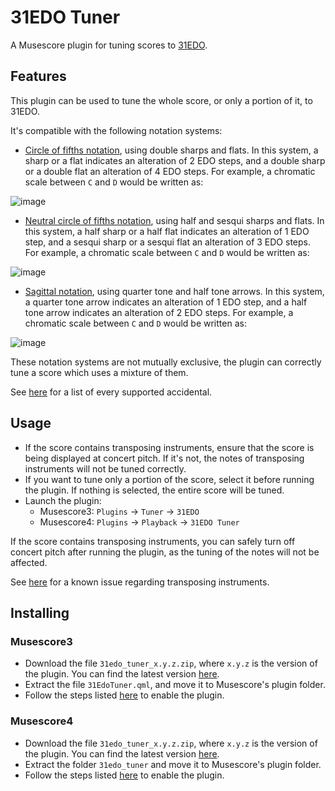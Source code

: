 # 31EDO Tuner
A  Musescore plugin for tuning scores to [31EDO](https://en.xen.wiki/w/31edo).

## Features
This plugin can be used to tune the whole score, or only a portion of it, to 31EDO.

It's compatible with the following notation systems:

- [Circle of fifths notation](https://en.xen.wiki/w/31edo#Notations), using double sharps and flats.  In this system, a sharp or a flat indicates an alteration of 2 EDO steps, and a double sharp or a double flat an alteration of 4 EDO steps.  For example, a chromatic scale between <code>C</code> and <code>D</code> would be written as:

![image](https://github.com/looptailG/musescore-31edo-tuner/assets/99362337/dacd45b3-dc7e-4f1e-8ed3-5fea6f26330c)

- [Neutral circle of fifths notation](https://en.xen.wiki/w/31edo#Notations), using half and sesqui sharps and flats.  In this system, a half sharp or a half flat indicates an alteration of 1 EDO step, and a sesqui sharp or a sesqui flat an alteration of 3 EDO steps.  For example, a chromatic scale between <code>C</code> and <code>D</code> would be written as:

![image](https://github.com/looptailG/musescore-31edo-tuner/assets/99362337/fcb25851-e60a-4892-b757-a9a29b4030b0)

- [Sagittal notation](https://en.xen.wiki/w/Sagittal_notation), using quarter tone and half tone arrows.  In this system, a quarter tone arrow indicates an alteration of 1 EDO step, and a half tone arrow indicates an alteration of 2 EDO steps.  For example, a chromatic scale between <code>C</code> and <code>D</code> would be written as:

![image](https://github.com/looptailG/musescore-31edo-tuner/assets/99362337/b6343855-5eb4-4666-a231-aefb26eb4dbe)

These notation systems are not mutually exclusive, the plugin can correctly tune a score which uses a mixture of them.

See [here](https://github.com/looptailG/musescore-31edo-tuner/wiki/Supported-Accidentals) for a list of every supported accidental.


## Usage
- If the score contains transposing instruments, ensure that the score is being displayed at concert pitch.  If it's not, the notes of transposing instruments will not be tuned correctly.
- If you want to tune only a portion of the score, select it before running the plugin.  If nothing is selected, the entire score will be tuned.
- Launch the plugin:
  - Musescore3: <code>Plugins</code> → <code>Tuner</code> → <code>31EDO</code>
  - Musescore4: <code>Plugins</code> → <code>Playback</code> → <code>31EDO Tuner</code>

If the score contains transposing instruments, you can safely turn off concert pitch after running the plugin, as the tuning of the notes will not be affected.

See [here](https://github.com/looptailG/musescore-31edo-tuner/wiki/Known-Issues#incorrect-handling-of-microtonal-accidental-for-transposing-instruments) for a known issue regarding transposing instruments.


## Installing
### Musescore3
- Download the file <code>31edo_tuner_x.y.z.zip</code>, where <code>x.y.z</code> is the version of the plugin.  You can find the latest version [here](https://github.com/looptailG/musescore-31edo-tuner/releases/latest).
- Extract the file `31EdoTuner.qml`, and move it to Musescore's plugin folder.
- Follow the steps listed [here](https://musescore.org/en/handbook/3/plugins) to enable the plugin.

### Musescore4
- Download the file <code>31edo_tuner_x.y.z.zip</code>, where <code>x.y.z</code> is the version of the plugin.  You can find the latest version [here](https://github.com/looptailG/musescore-31edo-tuner/releases/latest).
- Extract the folder `31edo_tuner` and move it to Musescore's plugin folder.
- Follow the steps listed [here](https://musescore.org/en/handbook/4/plugins) to enable the plugin.

